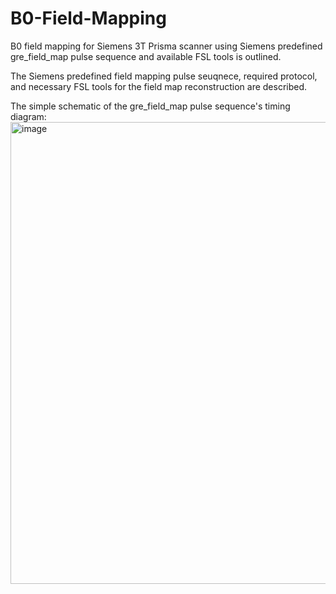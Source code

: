 # B0-Field-Mapping

B0 field mapping for Siemens 3T Prisma scanner using Siemens predefined gre_field_map pulse sequence and available FSL tools is outlined.

The Siemens predefined field mapping pulse seuqnece, required protocol, and necessary FSL tools for the field map reconstruction are described. 

The simple schematic of the gre_field_map pulse sequence's timing diagram:
<img width="739" alt="image" src="https://github.com/Lin-Brain-Lab/B0-Field-Mapping-for-Siemens-3T-Prisma-scanner/assets/152513951/f219c997-5966-466c-bbe7-9d73703e10a0">
